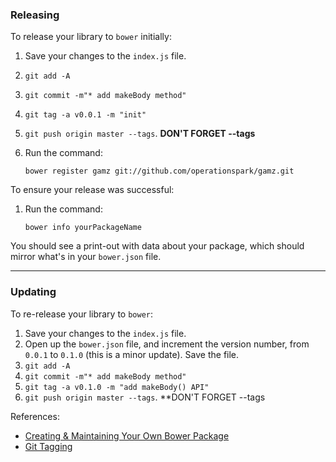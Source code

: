 ### Releasing

To release your library to `bower` initially:

1. Save your changes to the `index.js` file.
2. `git add -A`
3. `git commit -m"* add makeBody method"`
4. `git tag -a v0.0.1 -m "init"`
5. `git push origin master --tags`.  **DON'T FORGET --tags**
6. Run the command:

    ```bower register gamz git://github.com/operationspark/gamz.git```

To ensure your release was successful:

1. Run the command:

    ```bower info yourPackageName```

You should see a print-out with data about your package, which should mirror what's in your `bower.json` file.
<hr>

### Updating 

To re-release your library to `bower`:

1. Save your changes to the `index.js` file.
2. Open up the `bower.json` file, and increment the version number, from `0.0.1` to `0.1.0` (this is a minor update). Save the file.
3. `git add -A`
4. `git commit -m"* add makeBody method"`
5. `git tag -a v0.1.0 -m "add makeBody() API"`
6. `git push origin master --tags`.  **DON'T FORGET --tags

References:

* <a href="http://bob.yexley.net/creating-and-maintaining-your-own-bower-package/" target="_blank">Creating & Maintaining Your Own Bower Package</a>
* <a href="https://git-scm.com/book/en/v2/Git-Basics-Tagging" target="_blank">Git Tagging</a>